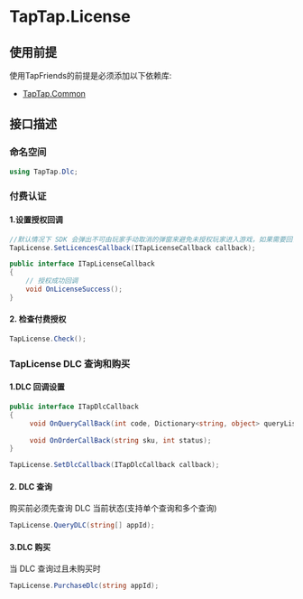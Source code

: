 # TapTap.License

## 使用前提

使用TapFriends的前提是必须添加以下依赖库:

* [TapTap.Common](https://github.com/TapTap/TapCommon-Unity.git)

## 接口描述

### 命名空间

```c#
using TapTap.Dlc;
```

### 付费认证

#### 1.设置授权回调

```c#
//默认情况下 SDK 会弹出不可由玩家手动取消的弹窗来避免未授权玩家进入游戏，如果需要回调来触发流程，请添加如下代码
TapLicense.SetLicencesCallback(ITapLicenseCallback callback);

public interface ITapLicenseCallback
{
    // 授权成功回调
    void OnLicenseSuccess();
}
```

#### 2. 检查付费授权

```c#
TapLicense.Check();
```

### TapLicense DLC 查询和购买

#### 1.DLC 回调设置

```c#
public interface ITapDlcCallback
{
     void OnQueryCallBack(int code, Dictionary<string, object> queryList);
    
     void OnOrderCallBack(string sku, int status);
}

TapLicense.SetDlcCallback(ITapDlcCallback callback);
```

#### 2. DLC 查询

购买前必须先查询 DLC 当前状态(支持单个查询和多个查询)

```c#
TapLicense.QueryDLC(string[] appId);
```

#### 3.DLC 购买

当 DLC 查询过且未购买时

```c#
TapLicense.PurchaseDlc(string appId);
```


